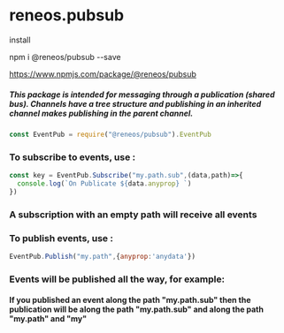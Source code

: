 # reneos.pubsub

install

npm i @reneos/pubsub --save

https://www.npmjs.com/package/@reneos/pubsub

##### This package is intended for messaging through a publication (shared bus). Channels have a tree structure and publishing in an inherited channel makes publishing in the parent channel.

```javascript
const EventPub = require("@reneos/pubsub").EventPub
```

### To subscribe to events, use :

```javascript
const key = EventPub.Subscribe("my.path.sub",(data,path)=>{
  console.log(`On Publicate ${data.anyprop} `)
})
```

### A subscription with an empty path will receive all events

### To publish events, use :

```javascript
EventPub.Publish("my.path",{anyprop:'anydata'})
```

### Events will be published all the way, for example:
#### If you published an event along the path "my.path.sub" then the publication will be along the path "my.path.sub" and along the path "my.path" and "my"
